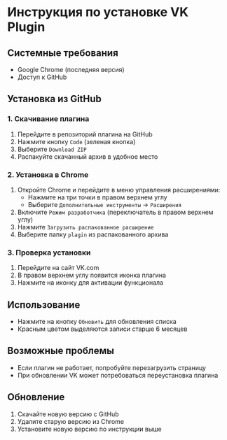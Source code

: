 # Инструкция по установке VK Plugin

## Системные требования
- Google Chrome (последняя версия)
- Доступ к GitHub

## Установка из GitHub

### 1. Скачивание плагина
1. Перейдите в репозиторий плагина на GitHub
2. Нажмите кнопку `Code` (зеленая кнопка)
3. Выберите `Download ZIP`
4. Распакуйте скачанный архив в удобное место

### 2. Установка в Chrome
1. Откройте Chrome и перейдите в меню управления расширениями:
   - Нажмите на три точки в правом верхнем углу
   - Выберите `Дополнительные инструменты` -> `Расширения`
2. Включите `Режим разработчика` (переключатель в правом верхнем углу)
3. Нажмите `Загрузить распакованное расширение`
4. Выберите папку `plagin` из распакованного архива

### 3. Проверка установки
1. Перейдите на сайт VK.com
2. В правом верхнем углу появится иконка плагина
3. Нажмите на иконку для активации функционала

## Использование
- Нажмите на кнопку `Обновить` для обновления списка
- Красным цветом выделяются записи старше 6 месяцев

## Возможные проблемы
- Если плагин не работает, попробуйте перезагрузить страницу
- При обновлении VK может потребоваться переустановка плагина

## Обновление
1. Скачайте новую версию с GitHub
2. Удалите старую версию из Chrome
3. Установите новую версию по инструкции выше
